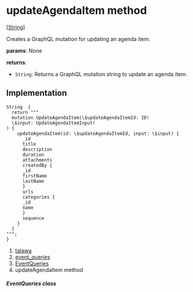 
<div>

# updateAgendaItem method

</div>


[[String](https://api.flutter.dev/flutter/dart-core/String-class.html)]




Creates a GraphQL mutation for updating an agenda item.

**params**: None

**returns**:

-   `String`: Returns a GraphQL mutation string to update an agenda
    item.



## Implementation

``` language-dart
String  {
  return """
  mutation UpdateAgendaItem(\$updateAgendaItemId: ID!
  \$input: UpdateAgendaItemInput!
) {
    updateAgendaItem(id: \$updateAgendaItemId, input: \$input) {
      _id
      title
      description
      duration
      attachments
      createdBy {
      _id
      firstName
      lastName
      }
      urls
      categories {
      _id
      name
      }
      sequence
    }
  }
""";
}
```







1.  [talawa](../../index.md)
2.  [event_queries](../../utils_event_queries/)
3.  [EventQueries](../../utils_event_queries/EventQueries-class.md)
4.  updateAgendaItem method

##### EventQueries class







